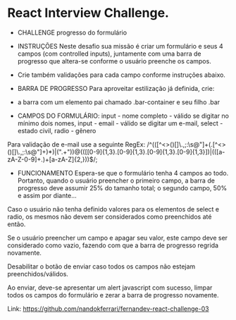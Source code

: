 # React Interview Challenge.

* CHALLENGE progresso do formulário

* INSTRUÇÕES
Neste desafio sua missão é criar um formulário e seus 4 campos (com controlled inputs),
juntamente com uma barra de progresso que altera-se conforme o usuário preenche os campos.
- Crie também validações para cada campo conforme instruções abaixo.

* BARRA DE PROGRESSO
Para aproveitar estilização já definida, crie:
- a barra com um elemento pai chamado .bar-container e seu filho .bar

* CAMPOS DO FORMULÁRIO:
input - nome completo - válido se digitar no mínimo dois nomes,
input - email - válido se digitar um e-mail,
select - estado civil,
radio - gênero

Para validação de e-mail use a seguinte RegEx: /^(([^<>()[\]\\.,;:\s@"]+(\.[^<>()[\]\\.,;:\s@"]+)*)|(".+"))@((\[[0-9]{1,3}\.[0-9]{1,3}\.[0-9]{1,3}\.[0-9]{1,3}\])|(([a-zA-Z\-0-9]+\.)+[a-zA-Z]{2,}))$/;

* FUNCIONAMENTO
Espera-se que o formulário tenha 4 campos ao todo. Portanto, quando o usuário preencher
o primeiro campo, a barra de progresso deve assumir 25% do tamanho total;
o segundo campo, 50% e assim por diante...

Caso o usuário não tenha definido valores para os elementos de select e radio,
os mesmos não devem ser considerados como preenchidos até então.

Se o usuário preencher um campo e apagar seu valor, este campo deve ser considerado como vazio,
fazendo com que a barra de progresso regrida novamente.

Desabilitar o botão de enviar caso todos os campos não estejam preenchidos/válidos.

Ao enviar, deve-se apresentar um alert javascript com sucesso, limpar todos os campos
do formulário e zerar a barra de progresso novamente.

Link: https://github.com/nandokferrari/fernandev-react-challenge-03
